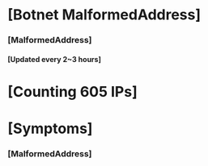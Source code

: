 # [Botnet MalformedAddress]
### [MalformedAddress]
#### [Updated every 2~3 hours]

# [Counting 605 IPs]

# [Symptoms] 
###   [MalformedAddress]
